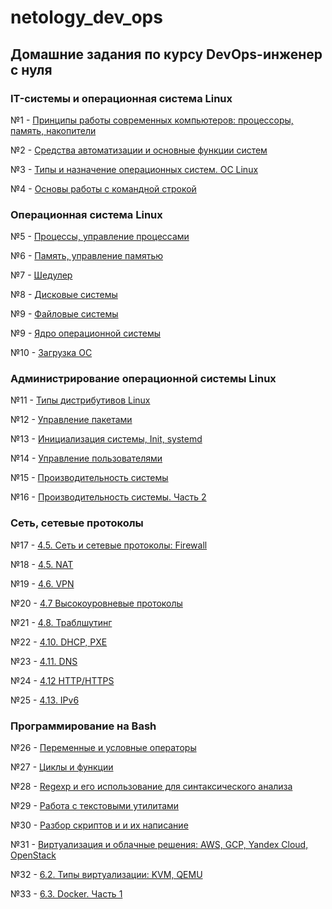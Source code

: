 # netology_dev_ops
## Домашние задания по курсу DevOps-инженер с нуля

### IT-системы и операционная система Linux

№1 - [Принципы работы современных компьютеров: процессоры, память, накопители](https://github.com/networksuperman/netology_dev_ops/blob/b94d668b1302db6086cd9f53d261e95c010686ca/SLINA-19/IT%20System%20and%20OS%20Linux/1.1.md)

№2 - [Средства автоматизации и основные функции систем](https://github.com/networksuperman/netology_dev_ops/blob/65255cd283ff600f28a784be2c4d6446ae12f224/SLINA-19/IT%20System%20and%20OS%20Linux/1.2.md)  

№3 - [Типы и назначение операционных систем. ОС Linux]()

№4 - [Основы работы с командной строкой](https://github.com/networksuperman/netology_dev_ops/blob/5f988b1c0778c4c26d943699f184cbc350970d13/SLINA-19/IT%20System%20and%20OS%20Linux/2-02.md)  

### Операционная система Linux

№5 - [Процессы, управление процессами](https://github.com/networksuperman/netology_dev_ops/blob/9d3fd8cec9631ac13ad720d57dbe98765c5dd428/SLINA-19/IT%20System%20and%20OS%20Linux/2-03.md)  

№6 - [Память, управление памятью](https://github.com/networksuperman/netology_dev_ops/blob/369b4d3492a01ac37f3363559d5d6a170c165af4/SLINA-19/IT%20System%20and%20OS%20Linux/2-04.md)

№7 - [Шедулер](https://github.com/networksuperman/netology_dev_ops/blob/88444a9cf4953c714fba1b0beb38ebddacdc49d7/SLINA-19/IT%20System%20and%20OS%20Linux/2-05.md)

№8 - [Дисковые системы](https://github.com/networksuperman/netology_dev_ops/blob/b78fc95c08ad05320454d73a3831238e1319551e/SLINA-19/IT%20System%20and%20OS%20Linux/2-06.md)

№9 - [Файловые системы](https://github.com/networksuperman/netology_dev_ops/blob/13c7be1afa69f4732fa8499060e7c95af94f60b1/SLINA-19/IT%20System%20and%20OS%20Linux/2-07.md)

№9 - [Ядро операционной системы](https://github.com/networksuperman/netology_dev_ops/blob/82cdac89d8f56fd3dcf348063d67c4f89be7a613/SLINA-19/IT%20System%20and%20OS%20Linux/2-08.md)

№10 - [Загрузка ОС](https://github.com/networksuperman/netology_dev_ops/blob/a6d7739fa78261b26eae4f8163c648f37f2813ce/SLINA-19/IT%20System%20and%20OS%20Linux/2-09.md)


### Администрирование операционной системы Linux
№11 - [Типы дистрибутивов Linux](https://github.com/networksuperman/netology_dev_ops/blob/2e505429163dce90c8c77d1d38fcca769b319b40/SLINA-19/IT%20System%20and%20OS%20Linux/3-01.md)  

№12 - [Управление пакетами](https://github.com/networksuperman/netology_dev_ops/blob/ca4629ed8c4951629ac8a9231e8e229cf5631fff/SLINA-19/IT%20System%20and%20OS%20Linux/3-02.md)  

№13 - [Инициализация системы, Init, systemd](https://github.com/networksuperman/netology_dev_ops/blob/5ba2a02fcde336311d1c2fefa8bdeb1ea11b8746/SLINA-19/IT%20System%20and%20OS%20Linux/3-03.md)  

№14 - [Управление пользователями](https://github.com/networksuperman/netology_dev_ops/blob/00dd8c7ab81ae9039bddfa7185ca117d6d335489/SLINA-19/IT%20System%20and%20OS%20Linux/3-04.md)

№15 - [Производительность системы](https://github.com/networksuperman/netology_dev_ops/blob/ce188bd2e912af832c4a8291f5ad6cef062f4b08/SLINA-19/IT%20System%20and%20OS%20Linux/3-05.md)

№16 - [Производительность системы. Часть 2](https://github.com/networksuperman/netology_dev_ops/blob/3250acd4977d5207c26cdbc9159d0ad8f9fc41dd/SLINA-19/IT%20System%20and%20OS%20Linux/3-06.md)


### Сеть, сетевые протоколы
№17 - [4.5. Сеть и сетевые протоколы: Firewall](https://github.com/networksuperman/netology_dev_ops/blob/217d6d20ca82cf4ac21d9bedaa0e79393784dd1b/SLINA-19/IT%20System%20and%20OS%20Linux/4-09.md)

№18 - [4.5. NAT](https://github.com/networksuperman/netology_dev_ops/blob/8778371156e5dd663c093fc884e80e7b20cf0a14/SLINA-19/IT%20System%20and%20OS%20Linux/4-05.md)

№19 - [4.6. VPN](https://github.com/networksuperman/netology_dev_ops/blob/be579dadc72d017c62ca7239c133233f54503e0f/SLINA-19/IT%20System%20and%20OS%20Linux/4-06.md)

№20 - [4.7 Высокоуровневые протоколы](https://github.com/networksuperman/netology_dev_ops/blob/6801b22928c99c00255d8fa8f3e786013f3b105a/SLINA-19/IT%20System%20and%20OS%20Linux/4-07.md)

№21 - [4.8. Траблшутинг](https://github.com/networksuperman/netology_dev_ops/blob/03ece00dff7da86b174f3041bb1c13039e2fd693/SLINA-19/IT%20System%20and%20OS%20Linux/4-08.md)

№22 - [4.10. DHCP, PXE](https://github.com/networksuperman/netology_dev_ops/blob/786ded306450fc32991307d791a68afb36c8866f/SLINA-19/IT%20System%20and%20OS%20Linux/4-10.md)

№23 - [4.11. DNS](https://github.com/networksuperman/netology_dev_ops/blob/bd2fafd9376fb1af0fc45b1ba0c4d4e60733c7fe/SLINA-19/IT%20System%20and%20OS%20Linux/4-11.md)

№24 - [4.12 HTTP/HTTPS](https://github.com/networksuperman/netology_dev_ops/blob/882c0627339c77de550771cd15f042d129be7c07/SLINA-19/IT%20System%20and%20OS%20Linux/4-12.md)

№25 - [4.13. IPv6](https://github.com/networksuperman/netology_dev_ops/blob/0a131d43c02924020aac524459c899fe4f1d3ccc/SLINA-19/IT%20System%20and%20OS%20Linux/4-13.md)

### Программирование на Bash  

№26 - [Переменные и условные операторы](https://github.com/networksuperman/netology_dev_ops/blob/a9ee8344762625d97ef731284b9b1a433e88da39/SLINA-19/IT%20System%20and%20OS%20Linux/5-01.md)  

№27 - [Циклы и функции](https://github.com/networksuperman/netology_dev_ops/blob/391c9adeee4a0e823993e7e9c66fcfa0c69b066b/SLINA-19/IT%20System%20and%20OS%20Linux/5_2.md)

№28 - [Regexp и его использование для синтаксического анализа](https://github.com/networksuperman/netology_dev_ops/blob/1b241b8d734ed68fc8526cc087e379e603fb7e3c/SLINA-19/IT%20System%20and%20OS%20Linux/5-03.md)

№29 - [Работа с текстовыми утилитами](https://github.com/networksuperman/netology_dev_ops/blob/736cd658e054b331f22f55791e9b8ec59b0e8bd5/SLINA-19/IT%20System%20and%20OS%20Linux/5-04.md)

№30 - [Разбор скриптов и и их написание](https://github.com/networksuperman/netology_dev_ops/blob/6f9af9d2e21f159710708cb5742fe73adca5b37e/SLINA-19/IT%20System%20and%20OS%20Linux/5-05.md)

№31 - [Виртуализация и облачные решения: AWS, GCP, Yandex Cloud, OpenStack](https://github.com/networksuperman/netology_dev_ops/blob/0b33a48041375c3ed5bdca1da839b5885e963a2f/SLINA-19/IT%20System%20and%20OS%20Linux/6-01.md)

№32 - [6.2. Типы виртуализации: KVM, QEMU](https://github.com/networksuperman/netology_dev_ops/blob/824bccd68fb3fffe2ec4f6fed1dd6502aa47256a/SLINA-19/IT%20System%20and%20OS%20Linux/6-02.md)

№33 - [6.3. Docker. Часть 1](https://github.com/networksuperman/netology_dev_ops/blob/fe09a41fcf39fa3f2477cd66dd39b2523b4e6f4a/SLINA-19/IT%20System%20and%20OS%20Linux/6-03.md)
